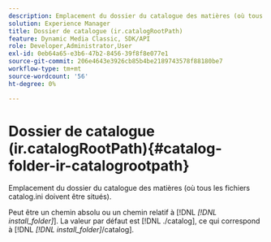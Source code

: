 ```yaml
---
description: Emplacement du dossier du catalogue des matières (où tous les fichiers catalog.ini doivent être situés).
solution: Experience Manager
title: Dossier de catalogue (ir.catalogRootPath)
feature: Dynamic Media Classic, SDK/API
role: Developer,Administrator,User
exl-id: 0eb64a65-e3b6-47b2-8456-39f8f8e077e1
source-git-commit: 206e4643e3926cb85b4be2189743578f88180be7
workflow-type: tm+mt
source-wordcount: '56'
ht-degree: 0%

---
```


# Dossier de catalogue (ir.catalogRootPath){#catalog-folder-ir-catalogrootpath}

Emplacement du dossier du catalogue des matières (où tous les fichiers catalog.ini doivent être situés).

Peut être un chemin absolu ou un chemin relatif à [!DNL *[!DNL install_folder]*]. La valeur par défaut est [!DNL ./catalog], ce qui correspond à [!DNL *[!DNL install_folder]*/catalog].
